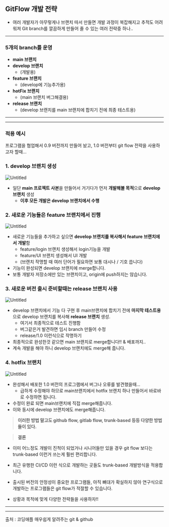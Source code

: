 ## GitFlow 개발 전략

- 여러 개발자가 아무렇게나 브랜치 따서 만들면 개발 과정이 복잡해지고 추적도 어려워져 
Git branch를 깔끔하게 만들어 줄 수 있는 여러 전략중 하나..

---

### 5개의 branch를 운영

- **main 브랜치**
- **develop 브랜치**
    - (개발용)
- **feature 브랜치**
    - (develop에 기능추가용)
- **hotFix 브랜치**
    - (main 브랜치 버그해결용)
- **release 브랜치**
    - (develop 브랜치를 main 브랜치에 합치기 전에 최종 테스트용)

---

---

### 적용 예시

프로그램을 협업해서 0.9 버전까지 만들어 놨고, 1.0 버전부터 git flow 전략을 사용하고자 할때…

### 1. develop 브랜치 생성

![Untitled](%E1%84%8F%E1%85%A5%E1%84%86%E1%85%B5%E1%86%BA%2078e10f43fc7c415a9b0e92d0db181a18/Untitled.png)

- 일단 **main 프로젝트 사본**을 만들어서 거기다가 먼저 **개발해볼 목적**으로 **develop 브랜치** 생성
    - **이후 모든 개발은 develop 브랜치에서 수행**

### 2. 새로운 기능들은 feature 브랜치에서 진행

![Untitled](%E1%84%8F%E1%85%A5%E1%84%86%E1%85%B5%E1%86%BA%2078e10f43fc7c415a9b0e92d0db181a18/Untitled%201.png)

- 새로운 기능들을 추가하고 싶으면 **develop 브랜치를 복사해서 feature 브랜치에서 개발**함
    - feature/login 브랜치 생성해서 login기능을 개발
    - feature/UI 브랜치 생성해서 UI 개발
    - (브랜치 작명할 때 여러 단어가 필요하면 보통 대시나 / 기호 씁니다)
- 기능이 완성되면 develop 브랜치에 merge합니다.
- 보통 개발자 저장소에만 있는 브랜치이고, origin에 push하지는 않습니다.

### 3. 새로운 버전 출시 준비할때는 release 브랜치 사용

![Untitled](%E1%84%8F%E1%85%A5%E1%84%86%E1%85%B5%E1%86%BA%2078e10f43fc7c415a9b0e92d0db181a18/Untitled%202.png)

- develop 브랜치에서 기능 다 구현 후 main브랜치에 합치기 전에 
**마지막 테스트용**으로 develop 브랜치를 복사해 **release 브랜치** 생성.
    - 여기서 최종적으로 테스트 진행함
    - 버그같은거 발견하면 임시 branch 만들어 수정
    - release/1.0 이런식으로 작명하기
- 최종적으로 완성한것 같으면 main 브랜치로 merge합니다!! & 배포까지..
- 계속 개발을 해야 하니 develop 브랜치에도 merge해 줍니다.

### 4. hotfix 브랜치

![Untitled](%E1%84%8F%E1%85%A5%E1%84%86%E1%85%B5%E1%86%BA%2078e10f43fc7c415a9b0e92d0db181a18/Untitled%203.png)

- 완성해서 배포한 1.0 버전의 프로그램에서 버그나 오류를 발견했을때…
    - 급하게 수정해야 하므로 main브랜치에서 hotfix 브랜치 하나 만들어서 
    바로바로 수정하면 됩니다.
- 수정이 완료 되면 main브랜치에 직접 merge해줍니다.
- 이와 동시에 develop 브랜치에도 merge해줍니다.
    
    

> **이러한 방법 말고도 github flow, gitlab flow, trunk-based 등등  다양한 방법들이 있다.**
> 

> **결론**
> 
- 이미 어느정도 개발이 진척이 되었거나 시니어들만 있을 경우 git flow 보다는
trunk-based 이런거 쓰는게 훨씬 편리합니다.
- 최근 유행한 CI/CD 이런 식으로 개발하는 곳들도 trunk-based 개발방식을 적용합니다.

- 출시된 버전의 안정성이 중요한 프로그램들, 아직 뼈대가 확실하지 않아 연구식으로 개발하는 프로그램들은 git flow가 적절할 수 있습니다.
- 상황과 목적에 맞게 다양한 전략들을 사용하자!!

---

---

출처 : 코딩애플 매우쉽게 알려주는 git & github